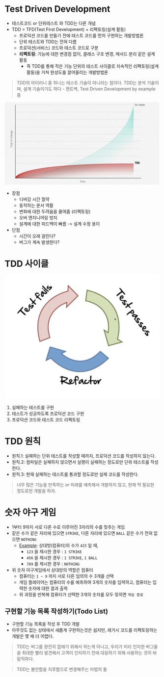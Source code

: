 # Test Driven Development

* 테스트코드 or 단위테스트 와 TDD는 다른 개념
* TDD = TFD(Test First Development) + 리펙토링(설계 활동)
  + 프로덕션 코드를 만들기 전에 테스트 코드를 먼저 구현하는 개발방법론
  + 단위 테스트와 TDD는 전혀 다름
  + 프로덕션(서비스) 코드와 테스트 코드로 구분
  + **리펙토링**: 기능에 대한 변경점 없이, 클래스 구조 변경, 메서드 분리 같은 설계 활동
    - 즉 TDD를 통해  작은 기능 단위의 테스트 사이클로 지속적인 리펙토링(설계활동)을 거쳐 완성도를 끌어올리는 개발방법론

> TDD의 아이러니 중 하나는 테스트 기술이 아니라는 점이다. TDD는 분석 기술이며, 설계 기술이기도 하다 - 켄트백, Test Driven Development by example 중

![](assets/test-driven-development-395e2cd8.png)

* 장점
  + 디버깅 시간 절약
  + 동작하는 문서 역활
  + 변화에 대한 두려움을 줄여줌 (리펙토링)
  + 오버 엔지니어링 방지
  + 설계에 대한 피드백이 빠름 -> 설계 수정 용이
* 단점
  - 시간이 오래 걸린다?
  - 버그가 계속 발생한다?  

# TDD 사이클

![](assets/test-driven-development-eead7c6f.png)

1. 실패하는 테스트를 구현
2. 테스트가 성공하도록 프로덕션 코드 구현
3. 프로덕션 코드와 테스트 코드 리펙토링

# TDD 원칙

* 원칙.1: 실패하는 단위 테스트를 작성할 때까지, 프로덕션 코드를 작성하지 않는다.
* 원칙.2: 컴파일은 실패하지 않으면서 실행이 실패하는 정도로만 단위 테스트를 작성한다.
* 원칙.3: 현재 실패하는 테스트를 통과할 정도로만 실제 코드를 작성한다.

> 너무 많은 기능을 만족하는 or 미래를 예측해서 개발하지 않고, 현재 딱 필요한 정도로만 개발을 하자.

# 숫자 야구 게임

* 1부터 9까지 서로 다른 수로 이루어진 3자리의 수를 맞추는 게임
* 같은 수가 같은 자리에 있으면 `STRIKE`, 다른 자리에 있으면 `BALL` 같은 수가 전혀 없으면 `NOTHING`
    + [Example](): 상대방(컴퓨터)의 수가 `425` 일 때,
        - `123` 을 제시한 경우 : `1 STRIKE`
        - `456` 을 제시한 경우 : `1 STRIKE`, `1 BALL`
        - `789` 를 제시한 경우 : `NOTHING`
* 위 숫자 야구게임에서 상대방의 역할은 컴퓨터
    + 컴퓨터는 `1 ~ 9` 까지 서로 다른 임의의 수 3개를 선택
    + 게임 플레이어는 컴퓨터의 수를 예측하여 3개의 숫자를 입력하고, 컴퓨터는 입력한 숫자에 대한 결과 출력
    + 위 과정을 반복해 컴퓨터가 선택한 3개의 숫자를 모두 맞히면 `게임 종료`

## 구현할 기능 목록 작성하기(Todo List)

* 구현할 기능 목록을 작성 후 TDD 개발
* 아무것도 없는 상태에서 새롭게 구현하는것은 쉽지만, 레거시 코드를 리펙토링하는 개발은 몇 배 더 어렵다.


> TDD는 버그를 완전히 없애기 위해서 하는게 아니고, 우리가 미리 인지한 버그들을 최대한 빨리 발견해서 고객이 인지하기 전에 대응하기 위해 사용하는 것이 바람직하다.

> TDD는 불안함을 지루함으로 변경해주는 마법의 돌
